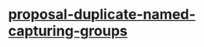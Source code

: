 # [proposal-duplicate-named-capturing-groups](https://github.com/tc39/proposal-duplicate-named-capturing-groups)
